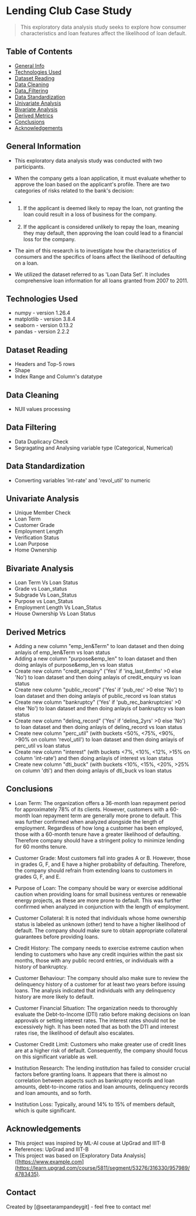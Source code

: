# Lending Club Case Study
> This exploratory data analysis study seeks to explore how consumer characteristics and loan features affect the likelihood of loan default.


## Table of Contents
* [General Info](#general-information)
* [Technologies Used](#technologies-used)
* [Dataset Reading](#dataset-reading)
* [Data Cleaning](#data-cleaning)
* [Data_Filtering](#data-filtering)
* [Data Standardization](#data-standardization)
* [Univariate Analysis](#univariate-analysis)
* [Bivariate Analysis](#bivariate-analysis)
* [Derived Metrics](#derived-metrics)
* [Conclusions](#conclusions)
* [Acknowledgements](#acknowledgements)

<!-- You can include any other section that is pertinent to your problem -->

## General Information
- This exploratory data analysis study was conducted with two participants.
  
- When the company gets a loan application, it must evaluate whether to approve the loan based on the applicant's profile. There are two categories of risks related to the bank's decision:
- 1. If the applicant is deemed likely to repay the loan, not granting the loan could result in a loss of business for the company.
- 2. If the applicant is considered unlikely to repay the loan, meaning they may default, then approving the loan could lead to a financial loss for the company.
   
- The aim of this research is to investigate how the characteristics of consumers and the specifics of loans affect the likelihood of defaulting on a loan.
  
- We utilized the dataset referred to as 'Loan Data Set'. It includes comprehensive loan information for all loans granted from 2007 to 2011.


## Technologies Used
- numpy - version 1.26.4
- matplotlib - version 3.8.4
- seaborn - version 0.13.2
- pandas - version 2.2.2

## Dataset Reading
- Headers and Top-5 rows
- Shape
- Index Range and Column's datatype

## Data Cleaning
- NUll values processing

## Data Filtering
- Data Duplicacy Check
- Segragating and Analysing variable type (Categorical, Numerical)

## Data Standardization
- Converting variables 'int-rate' and 'revol_util' to numeric

## Univariate Analysis
- Unique Member Check
- Loan Term
- Customer Grade
- Employment Length
- Verification Status
- Loan Purpose
- Home Ownership

## Bivariate Analysis
- Loan Term Vs Loan Status
- Grade vs Loan_status
- Subgrade Vs Loan_Status
- Purpose vs Loan_Status
- Employment Length Vs Loan_Status
- House Ownership Vs Loan Status

## Derived Metrics
- Adding a new column "emp_len&Term" to loan dataset and then doing anlayis of emp_len&Term vs loan status
- Adding a new column "purpose&emp_len" to loan dataset and then doing anlayis of purpose&emp_len vs loan status
- Create new column "credit_enquiry" ('Yes' if 'inq_last_6mths' >0 else 'No') to loan dataset and then doing anlayis of credit_enquiry vs loan status
- Create new column "public_record" ('Yes' if 'pub_rec' >0 else 'No') to loan dataset and then doing anlayis of public_record vs loan status
- Create new column "bankruptcy" ('Yes' if 'pub_rec_bankruptcies' >0 else 'No') to loan dataset and then doing anlayis of bankruptcy vs loan status
- Create new column "delinq_record" ('Yes' if 'delinq_2yrs' >0 else 'No') to loan dataset and then doing anlayis of delinq_record vs loan status
- Create new column "perc_util" (with buckets <50%, <75%, <90%, >90% on column 'revol_util') to loan dataset and then doing anlayis of perc_util vs loan status
- Create new column "interest" (with buckets <7%, <10%, <12%, >15% on column 'int-rate') and then doing anlayis of interest vs loan status
- Create new column "dti_buck" (with buckets <10%, <15%, <20%, >25% on column 'dti') and then doing anlayis of dti_buck vs loan status

## Conclusions
- Loan Term: The organization offers a 36-month loan repayment period for approximately 78% of its clients. However, customers with a 60-month loan repayment term are generally more prone to default. This was further confirmed when analyzed alongside the length of employment. Regardless of how long a customer has been employed, those with a 60-month tenure have a greater likelihood of defaulting. Therefore company should have a stringent policy to minimize lending for 60 months tenure.

- Customer Grade: Most customers fall into grades A or B. However, those in grades G, F, and E have a higher probability of defaulting. Therefore, the company should refrain from extending loans to customers in grades G, F, and E.

- Purpose of Loan: The company should be wary or exercise additional caution when providing loans for small business ventures or renewable energy projects, as these are more prone to default. This was further confirmed when analyzed in conjunction with the length of employment.

- Customer Collateral: It is noted that individuals whose home ownership status is labeled as unknown (other) tend to have a higher likelihood of default. The company should make sure to obtain appropriate collateral guarantees before providing loans.

- Credit History: The company needs to exercise extreme caution when lending to customers who have any credit inquiries within the past six months, those with any public record entries, or individuals with a history of bankruptcy.

- Customer Behaviour: The company should also make sure to review the delinquency history of a customer for at least two years before issuing loans. The analysis indicated that individuals with any delinquency history are more likely to default.

- Customer Financial Situation: The organization needs to thoroughly evaluate the Debt-to-Income (DTI) ratio before making decisions on loan approvals or setting interest rates. The interest rates should not be excessively high. It has been noted that as both the DTI and interest rates rise, the likelihood of default also escalates.

- Customer Credit Limit: Customers who make greater use of credit lines are at a higher risk of default. Consequently, the company should focus on this significant variable as well.

- Institution Research: The lending institution has failed to consider crucial factors before granting loans. It appears that there is almost no correlation between aspects such as bankruptcy records and loan amounts, debt-to-income ratios and loan amounts, delinquency records and loan amounts, and so forth.

- Institution Loss: Typically, around 14% to 15% of members default, which is quite significant.


## Acknowledgements

- This project was inspired by ML-AI couse at UpGrad and IIIT-B
- References: UpGrad and IIIT-B
- This project was based on [Exploratory Data Analysis]([https://www.example.com](https://learn.upgrad.com/course/5811/segment/53276/316330/957989/4783435).


## Contact
Created by [@seetarampandeygit] - feel free to contact me!
